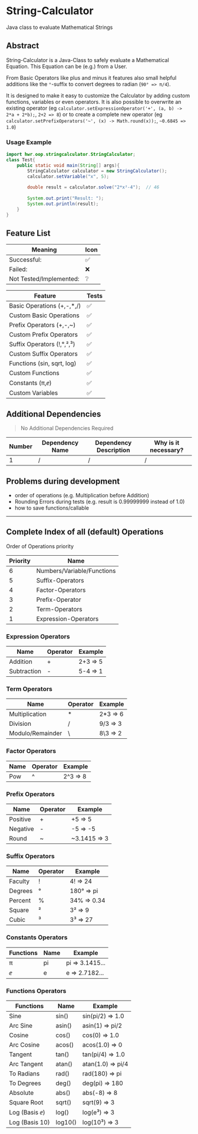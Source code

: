 # String-Calculator

Java class to evaluate Mathematical Strings

## Abstract

String-Calculator is a Java-Class to safely evaluate a Mathematical Equation.
This Equation can be (e.g.) from a User.

From Basic Operators like plus and minus it features also small helpful additions like the `°`-suffix to convert degrees
to radian (`90° => π/4`).

It is designed to make it easy to customize the Calculator by adding custom functions, variables or even operators.
It is also possible to overwrite an existing operator
(eg `calculator.setExpressionOperator('+', (a, b) -> 2*a + 2*b);`, `2+2 => 8`)
or to create a complete new operator
(eg `calculator.setPrefixOperators('~', (x) -> Math.round(x));`, `~0.6845 => 1.0`)

### Usage Example

```java
import hwr.oop.stringcalculator.StringCalculator;
class Test{
    public static void main(String[] args){
        StringCalculator calculator = new StringCalculator();
        calculator.setVariable("x", 5);
        
        double result = calculator.solve("2*x²-4");  // 46
        
        System.out.print("Result: ");
        System.out.println(result);
    }
}
```

[TODO]: # (Write a short description of your project.)

[TODO]: # (State most important features.)

[TODO]: # (State the most interesting problems you encountered during the project.)

## Feature List

[TODO]: # (✔️❌️✅️❔️)

| Meaning                 | Icon |
|-------------------------|------|
| Successful:             | ️✅   |
| Failed:                 | ❌️   |
| Not Tested/Implemented: | ️❔   |

| Feature                    | Tests |
|----------------------------|-------|
| Basic Operations (+,-,*,/) | ️✅️   |
| Custom Basic Operations    | ️✅️   |
| Prefix Operators (+,-,~)   | ️✅️   |
| Custom Prefix Operators    | ️✅️   |
| Suffix Operators (!,°,²,³) | ️✅️   |
| Custom Suffix Operators    | ️✅️   |
| Functions (sin, sqrt, log) | ️✅️   |
| Custom Functions           | ️✅️   |
| Constants (π,ⅇ)            | ️✅️   |
| Custom Variables           | ️✅️   |

## Additional Dependencies

> No Additional Dependencies Required

| Number | Dependency Name | Dependency Description | Why is it necessary? |
|--------|-----------------|------------------------|----------------------|
| 1      | /               | /                      | /                    |

## Problems during development

- order of operations (e.g. Multiplication before Addition)
- Rounding Errors during tests (e.g. result is 0.99999999 instead of 1.0)
- how to save functions/callable

---

## Complete Index of all (default) Operations

Order of Operations priority

| Priority | Name                       |
|----------|----------------------------|
| 6        | Numbers/Variable/Functions |
| 5        | Suffix-Operators           |
| 4        | Factor-Operators           |
| 3        | Prefix-Operator            |
| 2        | Term-Operators             |
| 1        | Expression-Operators       |

### Expression Operators

| Name        | Operator | Example  |
|-------------|----------|----------|
| Addition    | +        | 2+3 => 5 |
| Subtraction | -        | 5-4 => 1 |

### Term Operators

| Name             | Operator | Example  |
|------------------|----------|----------|
| Multiplication   | *        | 2*3 => 6 |
| Division         | /        | 9/3 => 3 |
| Modulo/Remainder | \        | 8\3 => 2 |

### Factor Operators

| Name | Operator | Example  |
|------|----------|----------|
| Pow  | ^        | 2^3 => 8 |

### Prefix Operators

| Name     | Operator | Example      |
|----------|----------|--------------|
| Positive | +        | +5 => 5      |
| Negative | -        | -5 => -5     |
| Round    | ~        | ~3.1415 => 3 |

### Suffix Operators

| Name    | Operator | Example     |
|---------|----------|-------------|
| Faculty | !        | 4! => 24    |
| Degrees | °        | 180° => pi  |
| Percent | %        | 34% => 0.34 |
| Square  | ²        | 3² => 9     |
| Cubic   | ³        | 3³ => 27    |

### Constants Operators

| Functions | Name | Example         |
|-----------|------|-----------------|
| π         | pi   | pi => 3.1415... |
| ⅇ         | e    | e => 2.7182...  |

### Functions Operators

| Functions      | Name    | Example           |
|----------------|---------|-------------------|
| Sine           | sin()   | sin(pi/2) => 1.0  |
| Arc Sine       | asin()  | asin(1) => pi/2   |
| Cosine         | cos()   | cos(0) => 1.0     |
| Arc Cosine     | acos()  | acos(1.0) => 0    |
| Tangent        | tan()   | tan(pi/4) => 1.0  |
| Arc Tangent    | atan()  | atan(1.0) => pi/4 |
| To Radians     | rad()   | rad(180) => pi    |
| To Degrees     | deg()   | deg(pi) => 180    |
| Absolute       | abs()   | abs(-8) => 8      |
| Square Root    | sqrt()  | sqrt(9) => 3      |
| Log (Basis ⅇ)  | log()   | log(e³) => 3      |
| Log (Basis 10) | log10() | log(10³) => 3     |
